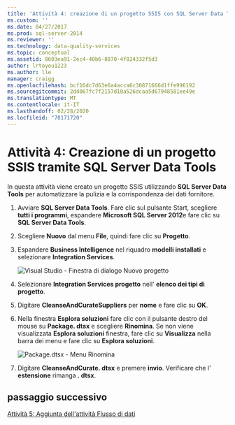 ```yaml
---
title: 'Attività 4: creazione di un progetto SSIS con SQL Server Data Tools | Microsoft Docs'
ms.custom: ''
ms.date: 04/27/2017
ms.prod: sql-server-2014
ms.reviewer: ''
ms.technology: data-quality-services
ms.topic: conceptual
ms.assetid: 8603ea91-2ec4-40b6-8070-4f824332f5d3
author: lrtoyou1223
ms.author: lle
manager: craigg
ms.openlocfilehash: bcf16dc7d63e6a4acca6c30871666d1ffe996192
ms.sourcegitcommit: 2d4067fc7f2157d10a526dcaa5d67948581ee49e
ms.translationtype: MT
ms.contentlocale: it-IT
ms.lasthandoff: 02/28/2020
ms.locfileid: "78171720"
---
```

# <a name="task-4-creating-an-ssis-project-using-sql-server-data-tools"></a>Attività 4: Creazione di un progetto SSIS tramite SQL Server Data Tools
  In questa attività viene creato un progetto SSIS utilizzando **SQL Server Data Tools** per automatizzare la pulizia e la corrispondenza dei dati fornitore.

1.  Avviare **SQL Server Data Tools**. Fare clic sul pulsante Start, scegliere **tutti i programmi**, espandere **Microsoft SQL Server 2012**e fare clic su **SQL Server Data Tools**.

2.  Scegliere **Nuovo** dal menu **File**, quindi fare clic su **Progetto**.

3.  Espandere **Business Intelligence** nel riquadro **modelli installati** e selezionare **Integration Services**.

     ![Visual Studio - Finestra di dialogo Nuovo progetto](../../2014/tutorials/media/et-creatinganssisprojectusingsqlsdt-01.jpg "Visual Studio - Finestra di dialogo Nuovo progetto")

4.  Selezionare **Integration Services progetto** nell' **elenco dei tipi di progetto**.

5.  Digitare **CleanseAndCurateSuppliers** per **nome** e fare clic su **OK**.

6.  Nella finestra **Esplora soluzioni** fare clic con il pulsante destro del mouse su **Package. dtsx** e scegliere **Rinomina**. Se non viene visualizzata **Esplora soluzioni** finestra, fare clic su **Visualizza** nella barra dei menu e fare clic su **Esplora soluzioni**.

     ![Package.dtsx - Menu Rinomina](../../2014/tutorials/media/et-creatinganssisprojectusingsqlsdt-02.jpg "Package.dtsx - Menu Rinomina")

7.  Digitare **CleanseAndCurate. dtsx** e premere **invio**. Verificare che l' **estensione** rimanga **. dtsx**.

## <a name="next-step"></a>passaggio successivo
 [Attività 5: Aggiunta dell'attività Flusso di dati](task-5-adding-data-flow-task.md)


